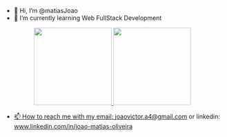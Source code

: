 - 👋 Hi, I’m @matiasJoao
- 🌱 I’m currently learning Web FullStack Development
<div align="center">
  <a href="https://github.com/rafaballerini">
  <img height="180em" src="https://github-readme-stats.vercel.app/api?username=matiasJoao&show_icons=true&theme=tokyonight&include_all_commits=true&count_private=true"/>
  <img height="180em" src="https://github-readme-stats.vercel.app/api/top-langs/?username=matiasJoao&layout=compact&langs_count=7&theme=tokyonight"/>
</div>

- 📫 How to reach me with my email: joaovictor.a4@gmail.com or linkedin: www.linkedin.com/in/joao-matias-oliveira 
